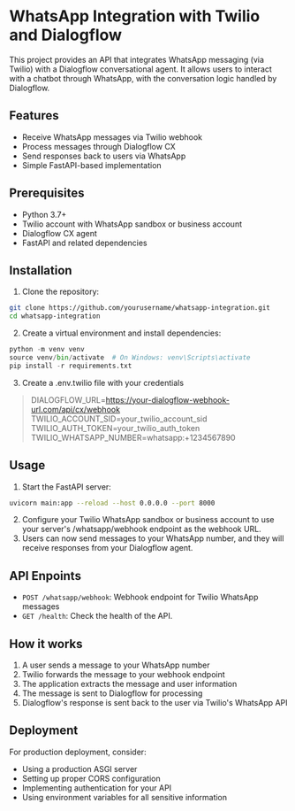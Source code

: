 # WhatsApp Integration with Twilio and Dialogflow

This project provides an API that integrates WhatsApp messaging (via Twilio) with a Dialogflow conversational agent. It allows users to interact with a chatbot through WhatsApp, with the conversation logic handled by Dialogflow.

## Features

- Receive WhatsApp messages via Twilio webhook
- Process messages through Dialogflow CX
- Send responses back to users via WhatsApp
- Simple FastAPI-based implementation

## Prerequisites

- Python 3.7+
- Twilio account with WhatsApp sandbox or business account
- Dialogflow CX agent
- FastAPI and related dependencies

## Installation

1. Clone the repository:

```bash
git clone https://github.com/yourusername/whatsapp-integration.git
cd whatsapp-integration
```

2. Create a virtual environment and install dependencies:

```python
python -m venv venv
source venv/bin/activate  # On Windows: venv\Scripts\activate
pip install -r requirements.txt
```
3. Create a .env.twilio file with your credentials
> DIALOGFLOW_URL=https://your-dialogflow-webhook-url.com/api/cx/webhook
>TWILIO_ACCOUNT_SID=your_twilio_account_sid
>TWILIO_AUTH_TOKEN=your_twilio_auth_token
>TWILIO_WHATSAPP_NUMBER=whatsapp:+1234567890

## Usage
1. Start the FastAPI server:
```bash
uvicorn main:app --reload --host 0.0.0.0 --port 8000
```
2. Configure your Twilio WhatsApp sandbox or business account to use your server's /whatsapp/webhook endpoint as the webhook URL.
3. Users can now send messages to your WhatsApp number, and they will receive responses from your Dialogflow agent.
## API Enpoints
- `POST /whatsapp/webhook`: Webhook endpoint for Twilio WhatsApp messages
- `GET /health`: Check the health of the API.
## How it works
1. A user sends a message to your WhatsApp number
2. Twilio forwards the message to your webhook endpoint
3. The application extracts the message and user information
4. The message is sent to Dialogflow for processing
5. Dialogflow's response is sent back to the user via Twilio's WhatsApp API
## Deployment
For production deployment, consider:
- Using a production ASGI server
- Setting up proper CORS configuration
- Implementing authentication for your API
- Using environment variables for all sensitive information

